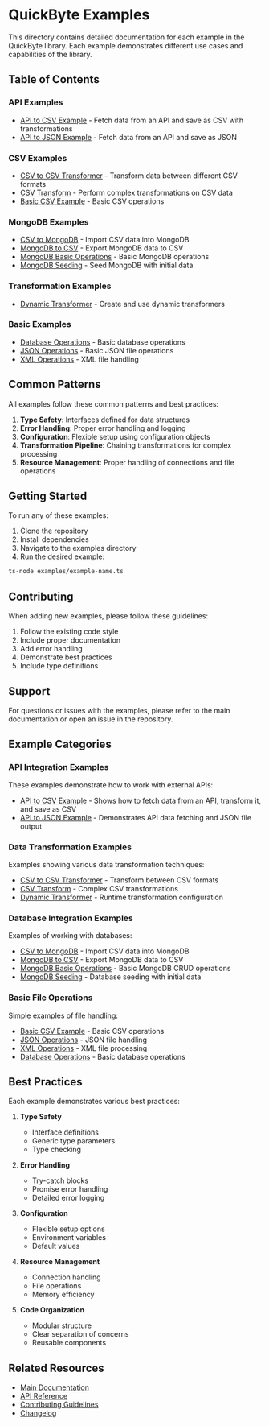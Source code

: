 # QuickByte Examples

This directory contains detailed documentation for each example in the QuickByte library. Each example demonstrates different use cases and capabilities of the library.

## Table of Contents

### API Examples
- [API to CSV Example](./examples/api-to-csv.md) - Fetch data from an API and save as CSV with transformations
- [API to JSON Example](./examples/api-to-json.md) - Fetch data from an API and save as JSON

### CSV Examples
- [CSV to CSV Transformer](./examples/csv-to-csv-transformer.md) - Transform data between different CSV formats
- [CSV Transform](./examples/csv-transform.md) - Perform complex transformations on CSV data
- [Basic CSV Example](./examples/csv-example.md) - Basic CSV operations

### MongoDB Examples
- [CSV to MongoDB](./examples/csv-to-mongo.md) - Import CSV data into MongoDB
- [MongoDB to CSV](./examples/mongo-to-csv.md) - Export MongoDB data to CSV
- [MongoDB Basic Operations](./examples/mongo-example.md) - Basic MongoDB operations
- [MongoDB Seeding](./examples/seed-mongo.md) - Seed MongoDB with initial data

### Transformation Examples
- [Dynamic Transformer](./examples/dynamic-transformer.md) - Create and use dynamic transformers

### Basic Examples
- [Database Operations](./examples/database-example.md) - Basic database operations
- [JSON Operations](./examples/json-example.md) - Basic JSON file operations
- [XML Operations](./examples/xml-example.md) - XML file handling

## Common Patterns

All examples follow these common patterns and best practices:

1. **Type Safety**: Interfaces defined for data structures
2. **Error Handling**: Proper error handling and logging
3. **Configuration**: Flexible setup using configuration objects
4. **Transformation Pipeline**: Chaining transformations for complex processing
5. **Resource Management**: Proper handling of connections and file operations

## Getting Started

To run any of these examples:

1. Clone the repository
2. Install dependencies
3. Navigate to the examples directory
4. Run the desired example:

```bash
ts-node examples/example-name.ts
```

## Contributing

When adding new examples, please follow these guidelines:

1. Follow the existing code style
2. Include proper documentation
3. Add error handling
4. Demonstrate best practices
5. Include type definitions

## Support

For questions or issues with the examples, please refer to the main documentation or open an issue in the repository.

## Example Categories

### API Integration Examples
These examples demonstrate how to work with external APIs:
- [API to CSV Example](./examples/api-to-csv.md) - Shows how to fetch data from an API, transform it, and save as CSV
- [API to JSON Example](./examples/api-to-json.md) - Demonstrates API data fetching and JSON file output

### Data Transformation Examples
Examples showing various data transformation techniques:
- [CSV to CSV Transformer](./examples/csv-to-csv-transformer.md) - Transform between CSV formats
- [CSV Transform](./examples/csv-transform.md) - Complex CSV transformations
- [Dynamic Transformer](./examples/dynamic-transformer.md) - Runtime transformation configuration

### Database Integration Examples
Examples of working with databases:
- [CSV to MongoDB](./examples/csv-to-mongo.md) - Import CSV data into MongoDB
- [MongoDB to CSV](./examples/mongo-to-csv.md) - Export MongoDB data to CSV
- [MongoDB Basic Operations](./examples/mongo-example.md) - Basic MongoDB CRUD operations
- [MongoDB Seeding](./examples/seed-mongo.md) - Database seeding with initial data

### Basic File Operations
Simple examples of file handling:
- [Basic CSV Example](./examples/csv-example.md) - Basic CSV operations
- [JSON Operations](./examples/json-example.md) - JSON file handling
- [XML Operations](./examples/xml-example.md) - XML file processing
- [Database Operations](./examples/database-example.md) - Basic database operations

## Best Practices

Each example demonstrates various best practices:

1. **Type Safety**
   - Interface definitions
   - Generic type parameters
   - Type checking

2. **Error Handling**
   - Try-catch blocks
   - Promise error handling
   - Detailed error logging

3. **Configuration**
   - Flexible setup options
   - Environment variables
   - Default values

4. **Resource Management**
   - Connection handling
   - File operations
   - Memory efficiency

5. **Code Organization**
   - Modular structure
   - Clear separation of concerns
   - Reusable components

## Related Resources

- [Main Documentation](../README.md)
- [API Reference](../api-reference.md)
- [Contributing Guidelines](../CONTRIBUTING.md)
- [Changelog](../CHANGELOG.md) 